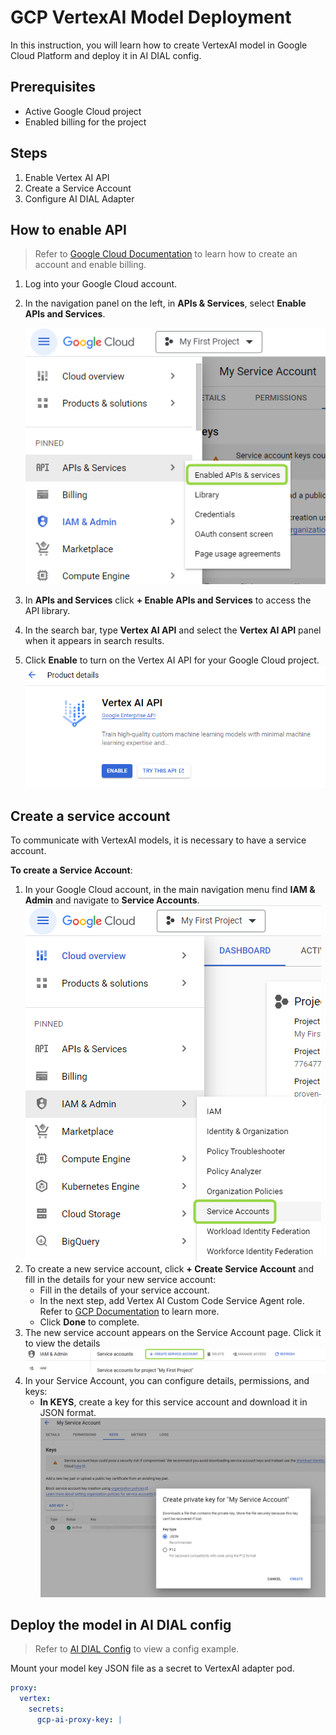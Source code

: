 # GCP VertexAI Model Deployment

In this instruction, you will learn how to create VertexAI model in Google Cloud Platform and deploy it in AI DIAL config.

## Prerequisites

* Active Google Cloud project
* Enabled billing for the project

## Steps
  
1. Enable Vertex AI API
2. Create a Service Account
3. Configure AI DIAL Adapter

## How to enable API

> Refer to [Google Cloud Documentation](https://cloud.google.com/vertex-ai/docs/featurestore/setup) to learn how to create an account and enable billing.

1.	Log into your Google Cloud account.
2.	In the navigation panel on the left, in **APIs & Services**, select **Enable APIs and Services**.

  	![](img/gcp9.png)
  	
3. In **APIs and Services** click **+ Enable APIs and Services** to access the API library.
4. In the search bar, type **Vertex AI API** and select the **Vertex AI API** panel when it appears in search results.
5.	Click **Enable** to turn on the Vertex AI API for your Google Cloud project.
      ![](img/gcp11.png)
   
## Create a service account

To communicate with VertexAI models, it is necessary to have a service account.

**To create a Service Account**:

1.	In your Google Cloud account, in the main navigation menu find **IAM & Admin** and navigate to **Service Accounts**.
   ![](img/gcp1.png)
3.	To create a new service account, click **+ Create Service Account** and fill in the details for your new service account:
    * Fill in the details of your service account.
    * In the next step, add Vertex AI Custom Code Service Agent role. Refer to [GCP Documentation](https://cloud.google.com/vertex-ai/docs/general/access-control#grant_service_agents_access_to_other_resources) to learn more.
    *  Click **Done** to complete.
4.	The new service account appears on the Service Account page. Click it to view the details
  ![](img/gcp2-1.png)
5.	In your Service Account, you can configure details, permissions, and keys:
    * **In KEYS**, create a key for this service account and download it in JSON format.
    ![](img/gcp6.png)

## Deploy the model in AI DIAL config

> Refer to [AI DIAL Config](https://github.com/epam/ai-dial/blob/86773b4b7a716a60684d36d6d7739bc64aaba80d/docs/Deployment/dialConfig.yaml#L288) to view a config example.

Mount your model key JSON file as a secret to VertexAI adapter pod.

```yaml
proxy:
  vertex:
    secrets:
      gcp-ai-proxy-key: |
```






